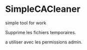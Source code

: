 # SimpleCACleaner
simple tool for work

Supprime les fichiers temporaires.

a utiliser avec les permissions admin.
